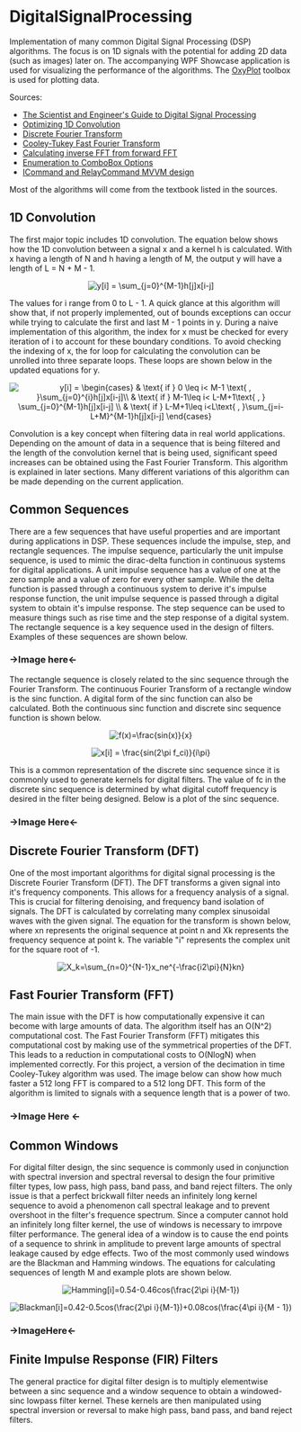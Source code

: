 # DigitalSignalProcessing
Implementation of many common Digital Signal Processing (DSP) algorithms. The focus is on 1D signals with the potential for adding 2D data (such as images) later on. The accompanying WPF Showcase application is used for visualizing the performance of the algorithms. The [OxyPlot](https://github.com/oxyplot/oxyplot) toolbox is used for plotting data.

Sources:
- [The Scientist and Engineer's Guide to Digital Signal Processing](https://www.analog.com/en/education/education-library/scientist_engineers_guide.html#Foundations)
- [Optimizing 1D Convolution](https://stackoverflow.com/questions/7237907/1d-fast-convolution-without-fft)
- [Discrete Fourier Transform](https://en.wikipedia.org/wiki/Discrete_Fourier_transform)
- [Cooley-Tukey Fast Fourier Transform](https://en.wikipedia.org/wiki/Cooley%E2%80%93Tukey_FFT_algorithm)
- [Calculating inverse FFT from forward FFT](https://flylib.com/books/en/2.729.1/computing_the_inverse_fft_using_the_forward_fft.html)
- [Enumeration to ComboBox Options](https://stackoverflow.com/questions/6145888/how-to-bind-an-enum-to-a-combobox-control-in-wpf)
- [ICommand and RelayCommand MVVM design](https://stackoverflow.com/questions/1468791/icommand-mvvm-implementation)

Most of the algorithms will come from the textbook listed in the sources.

## 1D Convolution
The first major topic includes 1D convolution. The equation below shows how the 1D convolution between a signal x and a kernel h is calculated. With x having a length of N and h having a length of M, the output y will have a length of L = N + M - 1.

<p align="center">
    <img src="https://latex.codecogs.com/svg.latex?y[i]&space;=&space;\sum_{j=0}^{M-1}h[j]x[i-j]" title="y[i] = \sum_{j=0}^{M-1}h[j]x[i-j]" />
</p>

The values for i range from 0 to L - 1. A quick glance at this algorithm will show that, if not properly implemented, out of bounds exceptions can occur while trying to calculate the first and last M - 1 points in y. During a naive implementation of this algorithm, the index for x must be checked for every iteration of i to account for these boundary conditions. To avoid checking the indexing of x, the for loop for calculating the convolution can be unrolled into three separate loops. These loops are shown below in the updated equations for y.

<p align="center">
    <img src="https://latex.codecogs.com/svg.latex?y[i]&space;=&space;\begin{cases}&space;&&space;\text{&space;if&space;}&space;0&space;\leq&space;i<&space;M-1&space;\text{&space;,&space;}\sum_{j=0}^{i}h[j]x[i-j]\\&space;&&space;\text{&space;if&space;}&space;M-1\leq&space;i<&space;L-M&plus;1\text{&space;,&space;}&space;\sum_{j=0}^{M-1}h[j]x[i-j]&space;\\&space;&&space;\text{&space;if&space;}&space;L-M&plus;1\leq&space;i<L\text{&space;,&space;}\sum_{j=i-L&plus;M}^{M-1}h[j]x[i-j]&space;\end{cases}" title="y[i] = \begin{cases} & \text{ if } 0 \leq i< M-1 \text{ , }\sum_{j=0}^{i}h[j]x[i-j]\\ & \text{ if } M-1\leq i< L-M+1\text{ , } \sum_{j=0}^{M-1}h[j]x[i-j] \\ & \text{ if } L-M+1\leq i<L\text{ , }\sum_{j=i-L+M}^{M-1}h[j]x[i-j] \end{cases}" />
</p>

Convolution is a key concept when filtering data in real world applications. Depending on the amount of data in a sequence that is being filtered and the length of the convolution kernel that is being used, significant speed increases can be obtained using the Fast Fourier Transform. This algorithm is explained in later sections. Many different variations of this algorithm can be made depending on the current application.

## Common Sequences
There are a few sequences that have useful properties and are important during applications in DSP. These sequences include the impulse, step, and rectangle sequences. The impulse sequence, particularly the unit impulse sequence, is used to mimic the dirac-delta function in continuous systems for digital applications. A unit impulse sequence has a value of one at the zero sample and a value of zero for every other sample. While the delta function is passed through a continuous system to derive it's impulse response function, the unit impulse sequence is passed through a digital system to obtain it's impulse response. The step sequence can be used to measure things such as rise time and the step response of a digital system. The rectangle sequence is a key sequence used in the design of filters. Examples of these sequences are shown below.

### ->Image here<-

The rectangle sequence is closely related to the sinc sequence through the Fourier Transform. The continuous Fourier Transform of a rectangle window is the sinc function. A digital form of the sinc function can also be calculated. Both the continuous sinc function and discrete sinc sequence function is shown below.

<p align="center">
    <img src="https://latex.codecogs.com/svg.image?f(x)=\frac{sin(x)}{x}" title="f(x)=\frac{sin(x)}{x}" />
</p>

<p align="center">
    <img src="https://latex.codecogs.com/svg.image?x[i]&space;=&space;\frac{sin(2\pi&space;f_ci)}{i\pi}" title="x[i] = \frac{sin(2\pi f_ci)}{i\pi}" />
</p>

This is a common representation of the discrete sinc sequence since it is commonly used to generate kernels for digital filters. The value of fc in the discrete sinc sequence is determined by what digital cutoff frequency is desired in the filter being designed. Below is a plot of the sinc sequence.

### ->Image Here<-

## Discrete Fourier Transform (DFT)
One of the most important algorithms for digital signal processing is the Discrete Fourier Transform (DFT). The DFT transforms a given signal into it's frequency components. This allows for a frequency analysis of a signal. This is crucial for filtering denoising, and frequency band isolation of signals. The DFT is calculated by correlating many complex sinusoidal waves with the given signal. The equation for the transform is shown below, where xn represents the original sequence at point n and Xk represents the frequency sequence at point k. The variable "i" represents the complex unit for the square root of -1.

<p align="center">
    <img src="https://latex.codecogs.com/svg.image?X_k=\sum_{n=0}^{N-1}x_ne^{-\frac{i2\pi}{N}kn}" title="X_k=\sum_{n=0}^{N-1}x_ne^{-\frac{i2\pi}{N}kn}" />
</p>

## Fast Fourier Transform (FFT)
The main issue with the DFT is how computationally expensive it can become with large amounts of data. The algorithm itself has an O(N^2) computational cost. The Fast Fourier Transform (FFT) mitigates this computational cost by making use of the symmetrical properties of the DFT. This leads to a reduction in computational costs to O(NlogN) when implemented correctly. For this project, a version of the decimation in time Cooley-Tukey algorithm was used. The image below can show how much faster a 512 long FFT is compared to a 512 long DFT. This form of the algorithm is limited to signals with a sequence length that is a power of two.

### ->Image Here <-

## Common Windows
For digital filter design, the sinc sequence is commonly used in conjunction with spectral inversion and spectral reversal to design the four primitive filter types, low pass, high pass, band pass, and band reject filters. The only issue is that a perfect brickwall filter needs an infinitely long kernel sequence to avoid a phenomenon call spectral leakage and to prevent overshoot in the filter's frequence spectrum. Since a computer cannot hold an infinitely long filter kernel, the use of windows is necessary to imrpove filter performance. The general idea of a window is to cause the end points of a sequence to shrink in amplitude to prevent large amounts of spectral leakage caused by edge effects. Two of the most commonly used windows are the Blackman and Hamming windows. The equations for calculating sequences of length M and example plots are shown below.

<p align="center">
    <img src="https://latex.codecogs.com/svg.image?Hamming[i]=0.54-0.46cos(\frac{2\pi&space;i}{M-1})" title="Hamming[i]=0.54-0.46cos(\frac{2\pi i}{M-1})" />
</p>

<p align="center">
    <img src="https://latex.codecogs.com/svg.image?Blackman[i]=0.42-0.5cos(\frac{2\pi&space;i}{M-1})&plus;0.08cos(\frac{4\pi&space;i}{M&space;-&space;1})" title="Blackman[i]=0.42-0.5cos(\frac{2\pi i}{M-1})+0.08cos(\frac{4\pi i}{M - 1})" />
</p>

### ->ImageHere<-

## Finite Impulse Response (FIR) Filters
The general practice for digital filter design is to multiply elementwise between a sinc sequence and a window sequence to obtain a windowed-sinc lowpass filter kernel. These kernels are then manipulated using spectral inversion or reversal to make high pass, band pass, and band reject filters.
